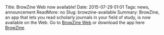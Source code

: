 Title: BrowZine Web now available!
Date: 2015-07-29 01:01 
Tags: news, announcement
ReadMore: no 
Slug: browzine-available
Summary: BrowZine, an app that lets you read scholarly journals in your field of study, is now available on the Web. Go to [BrowZine Web](http://www.browzine.com/libraries/431) or download the app here [BrowZine](http://thirdiron.com/download/).